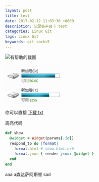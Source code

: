 ```yaml
---
layout: post
title: test
date: 2017-02-12 11:03:30 +0800
description: 记录各平台下 test
categories: Linux Git
tags: Linux Git
keywords: git socks5
---
```



![有帮助的截图](https://www.zybuluo.com/static/img/logo.png)

![截图](/assets/2017-02-12-test/01.png)

你可以直接 [下载 txt](/downloads/2017-02-12-test/abc.txt)


高亮代码

``` ruby
def show
  @widget = Widget(params[:id])
  respond_to do |format|
    format.html # show.html.erb
    format.json { render json: @widget }
  end
end
```


aaa
a森达萨阿斯顿
sad